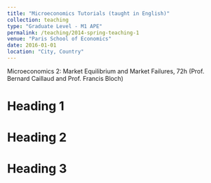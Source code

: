 ```yaml
---
title: "Microeconomics Tutorials (taught in English)"
collection: teaching
type: "Graduate Level - M1 APE"
permalink: /teaching/2014-spring-teaching-1
venue: "Paris School of Economics"
date: 2016-01-01
location: "City, Country"
---
```


Microeconomics 2: Market Equilibrium and Market Failures, 72h (Prof. Bernard Caillaud and Prof. Francis Bloch)

Heading 1
======

Heading 2
======

Heading 3
======
